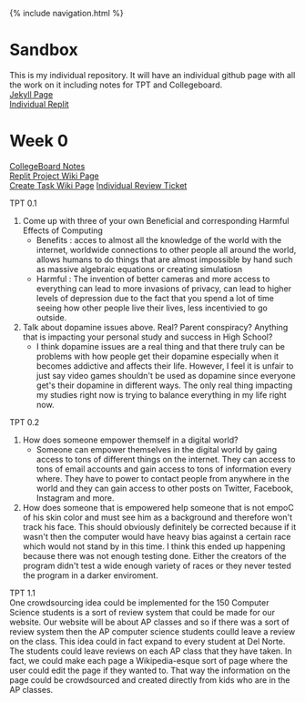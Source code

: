 {% include navigation.html %}

# Sandbox
This is my individual repository. It will have an individual github page with all the work on it including notes for TPT and Collegeboard.   
[Jekyll Page](https://fierceexplorer.github.io/Sandbox/)     
[Individual Replit](https://replit.com/@EthanGuo6/Sandbox#main.py)      
# Week 0 
[CollegeBoard Notes](https://github.com/FierceExplorer/Sandbox/wiki/CollegeBoard-Notes)     
[Replit Project Wiki Page](https://github.com/FierceExplorer/Sandbox/wiki/Replit-Project)      
[Create Task Wiki Page](https://github.com/FierceExplorer/Sandbox/wiki/Create-Task--Ethan-Guo) 
[Individual Review Ticket](https://github.com/FierceExplorer/Sandbox/issues/6)

TPT 0.1   
1. Come up with three of your own Beneficial and corresponding Harmful Effects of Computing
   * Benefits : acces to almost all the knowledge of the world with the internet, worldwide connections to other people all around the world, allows humans to do things that are almost impossible by hand such as massive algebraic equations or creating simulatiosn 
   * Harmful : The invention of better cameras and more access to everything can lead to more invasions of privacy, can lead to higher levels of depression due to the fact that you spend a lot of time seeing how other people live their lives, less incentivied to go outside. 
2. Talk about dopamine issues above. Real? Parent conspiracy? Anything that is impacting your personal study and success in High School?
   * I think dopamine issues are a real thing and that there truly can be problems with how people get their dopamine especially when it becomes addictive and affects their life. However, I feel it is unfair to just say video games shouldn't be used as dopamine since everyone get's their dopamine in different ways. The only real thing impacting my studies right now is trying to balance everything in my life right now.     


TPT 0.2 
1. How does someone empower themself in a digital world?
   * Someone can empower themselves in the digital world by gaing access to tons of different things on the internet. They can access to tons of email accounts and gain access to tons of information every where. They have to power to contact people from anywhere in the world and they can gain access to other posts on Twitter, Facebook, Instagram and more. 
2. How does someone that is empowered help someone that is not empoC of his skin color and must see him as a background and therefore won't track his face. This should obviously definitely be corrected because if it wasn't then the computer would have heavy bias against a certain race which would not stand by in this time. I think this ended up happening because there was not enough testing done. Either the creators of the program didn't test a wide enough variety of races or they never tested the program in a darker enviroment.     

TPT 1.1      
One crowdsourcing idea could be implemented for the 150 Computer Science students is a sort of review system that could be made for our website. Our website will be about AP classes and so if there was a sort of review system then the AP computer science students coulld leave a review on the class. This idea could in fact expand to every student at Del Norte. The students could leave reviews on each AP class that they have taken. In fact, we could make each page a Wikipedia-esque sort of page where the user could edit the page if they wanted to. That way the information on the page could be crowdsourced and created directly from kids who are in the AP classes. 
